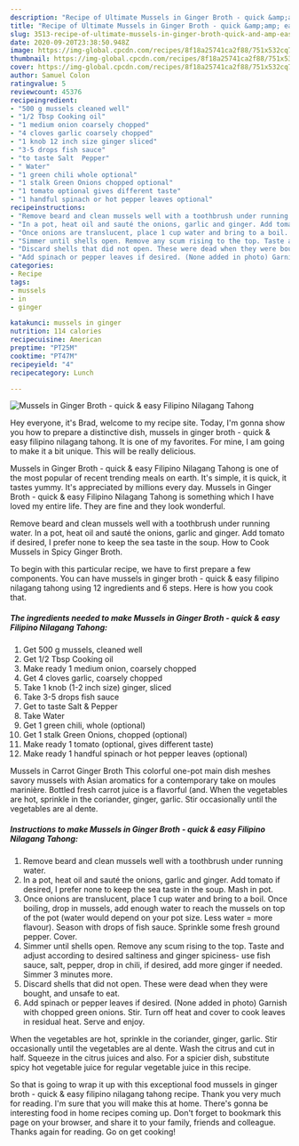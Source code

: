 ```yaml
---
description: "Recipe of Ultimate Mussels in Ginger Broth - quick &amp;amp; easy Filipino Nilagang Tahong"
title: "Recipe of Ultimate Mussels in Ginger Broth - quick &amp;amp; easy Filipino Nilagang Tahong"
slug: 3513-recipe-of-ultimate-mussels-in-ginger-broth-quick-and-amp-easy-filipino-nilagang-tahong
date: 2020-09-20T23:38:50.948Z
image: https://img-global.cpcdn.com/recipes/8f18a25741ca2f88/751x532cq70/mussels-in-ginger-broth-quick-easy-filipino-nilagang-tahong-recipe-main-photo.jpg
thumbnail: https://img-global.cpcdn.com/recipes/8f18a25741ca2f88/751x532cq70/mussels-in-ginger-broth-quick-easy-filipino-nilagang-tahong-recipe-main-photo.jpg
cover: https://img-global.cpcdn.com/recipes/8f18a25741ca2f88/751x532cq70/mussels-in-ginger-broth-quick-easy-filipino-nilagang-tahong-recipe-main-photo.jpg
author: Samuel Colon
ratingvalue: 5
reviewcount: 45376
recipeingredient:
- "500 g mussels cleaned well"
- "1/2 Tbsp Cooking oil"
- "1 medium onion coarsely chopped"
- "4 cloves garlic coarsely chopped"
- "1 knob 12 inch size ginger sliced"
- "3-5 drops fish sauce"
- "to taste Salt  Pepper"
- " Water"
- "1 green chili whole optional"
- "1 stalk Green Onions chopped optional"
- "1 tomato optional gives different taste"
- "1 handful spinach or hot pepper leaves optional"
recipeinstructions:
- "Remove beard and clean mussels well with a toothbrush under running water."
- "In a pot, heat oil and sauté the onions, garlic and ginger. Add tomato if desired, I prefer none to keep the sea taste in the soup. Mash in pot."
- "Once onions are translucent, place 1 cup water and bring to a boil. Once boiling, drop in mussels, add enough water to reach the mussels on top of the pot (water would depend on your pot size. Less water = more flavour). Season with drops of fish sauce. Sprinkle some fresh ground pepper. Cover."
- "Simmer until shells open. Remove any scum rising to the top. Taste and adjust according to desired saltiness and ginger spiciness- use fish sauce, salt, pepper, drop in chili, if desired, add more ginger if needed. Simmer 3 minutes more."
- "Discard shells that did not open. These were dead when they were bought, and unsafe to eat."
- "Add spinach or pepper leaves if desired. (None added in photo) Garnish with chopped green onions. Stir. Turn off heat and cover to cook leaves in residual heat. Serve and enjoy."
categories:
- Recipe
tags:
- mussels
- in
- ginger

katakunci: mussels in ginger 
nutrition: 114 calories
recipecuisine: American
preptime: "PT25M"
cooktime: "PT47M"
recipeyield: "4"
recipecategory: Lunch

---
```



![Mussels in Ginger Broth - quick &amp; easy Filipino Nilagang Tahong](https://img-global.cpcdn.com/recipes/8f18a25741ca2f88/751x532cq70/mussels-in-ginger-broth-quick-easy-filipino-nilagang-tahong-recipe-main-photo.jpg)

Hey everyone, it's Brad, welcome to my recipe site. Today, I'm gonna show you how to prepare a distinctive dish, mussels in ginger broth - quick &amp; easy filipino nilagang tahong. It is one of my favorites. For mine, I am going to make it a bit unique. This will be really delicious.

Mussels in Ginger Broth - quick &amp; easy Filipino Nilagang Tahong is one of the most popular of recent trending meals on earth. It's simple, it is quick, it tastes yummy. It's appreciated by millions every day. Mussels in Ginger Broth - quick &amp; easy Filipino Nilagang Tahong is something which I have loved my entire life. They are fine and they look wonderful.

Remove beard and clean mussels well with a toothbrush under running water. In a pot, heat oil and sauté the onions, garlic and ginger. Add tomato if desired, I prefer none to keep the sea taste in the soup. How to Cook Mussels in Spicy Ginger Broth.


To begin with this particular recipe, we have to first prepare a few components. You can have mussels in ginger broth - quick &amp; easy filipino nilagang tahong using 12 ingredients and 6 steps. Here is how you cook that.

<!--inarticleads1-->

##### The ingredients needed to make Mussels in Ginger Broth - quick &amp; easy Filipino Nilagang Tahong:

1. Get 500 g mussels, cleaned well
1. Get 1/2 Tbsp Cooking oil
1. Make ready 1 medium onion, coarsely chopped
1. Get 4 cloves garlic, coarsely chopped
1. Take 1 knob (1-2 inch size) ginger, sliced
1. Take 3-5 drops fish sauce
1. Get to taste Salt &amp; Pepper
1. Take  Water
1. Get 1 green chili, whole (optional)
1. Get 1 stalk Green Onions, chopped (optional)
1. Make ready 1 tomato (optional, gives different taste)
1. Make ready 1 handful spinach or hot pepper leaves (optional)


Mussels in Carrot Ginger Broth This colorful one-pot main dish meshes savory mussels with Asian aromatics for a contemporary take on moules marinière. Bottled fresh carrot juice is a flavorful (and. When the vegetables are hot, sprinkle in the coriander, ginger, garlic. Stir occasionally until the vegetables are al dente. 

<!--inarticleads2-->

##### Instructions to make Mussels in Ginger Broth - quick &amp; easy Filipino Nilagang Tahong:

1. Remove beard and clean mussels well with a toothbrush under running water.
1. In a pot, heat oil and sauté the onions, garlic and ginger. Add tomato if desired, I prefer none to keep the sea taste in the soup. Mash in pot.
1. Once onions are translucent, place 1 cup water and bring to a boil. Once boiling, drop in mussels, add enough water to reach the mussels on top of the pot (water would depend on your pot size. Less water = more flavour). Season with drops of fish sauce. Sprinkle some fresh ground pepper. Cover.
1. Simmer until shells open. Remove any scum rising to the top. Taste and adjust according to desired saltiness and ginger spiciness- use fish sauce, salt, pepper, drop in chili, if desired, add more ginger if needed. Simmer 3 minutes more.
1. Discard shells that did not open. These were dead when they were bought, and unsafe to eat.
1. Add spinach or pepper leaves if desired. (None added in photo) Garnish with chopped green onions. Stir. Turn off heat and cover to cook leaves in residual heat. Serve and enjoy.


When the vegetables are hot, sprinkle in the coriander, ginger, garlic. Stir occasionally until the vegetables are al dente. Wash the citrus and cut in half. Squeeze in the citrus juices and also. For a spicier dish, substitute spicy hot vegetable juice for regular vegetable juice in this recipe. 

So that is going to wrap it up with this exceptional food mussels in ginger broth - quick &amp; easy filipino nilagang tahong recipe. Thank you very much for reading. I'm sure that you will make this at home. There's gonna be interesting food in home recipes coming up. Don't forget to bookmark this page on your browser, and share it to your family, friends and colleague. Thanks again for reading. Go on get cooking!
